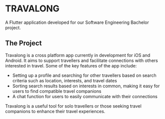 # TRAVALONG

A Flutter application developed for our Software Engineering Bachelor project.

## The Project

Travalong is a cross platform app currently in development for iOS and Android. It aims to support travellers and facilitate connections with others interested in travel. Some of the key features of the app include:

- Setting up a profile and searching for other travellers based on search criteria such as location, interests, and travel dates
- Sorting search results based on interests in common, making it easy for users to find compatible travel companions
- A chat function for users to easily communicate with their connections

Travalong is a useful tool for solo travellers or those seeking travel companions to enhance their travel experiences.
